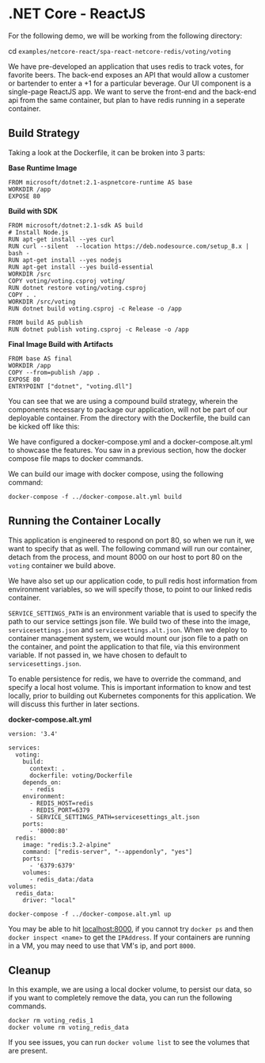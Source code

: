 # .NET Core - ReactJS

For the following demo, we will be working from the following directory:

cd `examples/netcore-react/spa-react-netcore-redis/voting/voting`

We have pre-developed an application that uses redis to track votes, for favorite beers. The back-end exposes an API that would allow a customer or bartender to enter a +1 for a particular beverage. Our UI component is a single-page ReactJS app. We want to serve the front-end and the back-end api from the same container, but plan to have redis running in a seperate container.

## Build Strategy

Taking a look at the Dockerfile, it can be broken into 3 parts:

**Base Runtime Image**
```
FROM microsoft/dotnet:2.1-aspnetcore-runtime AS base
WORKDIR /app
EXPOSE 80
```

**Build with SDK**
```
FROM microsoft/dotnet:2.1-sdk AS build
# Install Node.js
RUN apt-get install --yes curl
RUN curl --silent  --location https://deb.nodesource.com/setup_8.x |  bash -
RUN apt-get install --yes nodejs
RUN apt-get install --yes build-essential
WORKDIR /src
COPY voting/voting.csproj voting/
RUN dotnet restore voting/voting.csproj
COPY . .
WORKDIR /src/voting
RUN dotnet build voting.csproj -c Release -o /app

FROM build AS publish
RUN dotnet publish voting.csproj -c Release -o /app
```

**Final Image Build with Artifacts**
```
FROM base AS final
WORKDIR /app
COPY --from=publish /app .
EXPOSE 80
ENTRYPOINT ["dotnet", "voting.dll"]
```

You can see that we are using a compound build strategy, wherein the components necessary to package our application, will not be part of our deployable container. From the directory with the Dockerfile, the build can be kicked off like this:

We have configured a docker-compose.yml and a docker-compose.alt.yml to showcase the features. You saw in a previous section, how the docker compose file maps to docker commands.

We can build our image with docker compose, using the following command:

`docker-compose -f ../docker-compose.alt.yml build`

## Running the Container Locally

This application is engineered to respond on port 80, so when we run it, we want to specify that as well. The following command will run our container, detach from the process, and mount 8000 on our host to port 80 on the `voting` container we build above. 

We have also set up our application code, to pull redis host information from environment variables, so we will specify those, to point to our linked redis container. 

`SERVICE_SETTINGS_PATH` is an environment variable that is used to specify the path to our service settings json file. We build two of these into the image, `servicesettings.json` and `servicesettings.alt.json`. When we deploy to container management system, we would mount our json file to a path on the container, and point the application to that file, via this environment variable. If not passed in, we have chosen to default to `servicesettings.json`.

To enable persistence for redis, we have to override the command, and specify a local host volume. This is important information to know and test locally, prior to building out Kubernetes components for this application. We will discuss this further in later sections.

**docker-compose.alt.yml**
```
version: '3.4'

services:
  voting:
    build:
      context: .
      dockerfile: voting/Dockerfile
    depends_on:
      - redis
    environment:
      - REDIS_HOST=redis
      - REDIS_PORT=6379
      - SERVICE_SETTINGS_PATH=servicesettings_alt.json
    ports: 
      - '8000:80'
  redis:
    image: "redis:3.2-alpine"
    command: ["redis-server", "--appendonly", "yes"]
    ports:
      - '6379:6379'
    volumes:
      - redis_data:/data
volumes:
  redis_data:
    driver: "local"

```

`docker-compose -f ../docker-compose.alt.yml up`

You may be able to hit [localhost:8000](http://localhost:8000), if you cannot try `docker ps` and then `docker inspect <name>` to get the `IPAddress`. If your containers are running in a VM, you may need to use that VM's ip, and port `8000`.

## Cleanup
In this example, we are using a local docker volume, to persist our data, so if you want to completely remove the data, you can run the following commands.

```
docker rm voting_redis_1
docker volume rm voting_redis_data
```

If you see issues, you can run `docker volume list` to see the volumes that are present.

